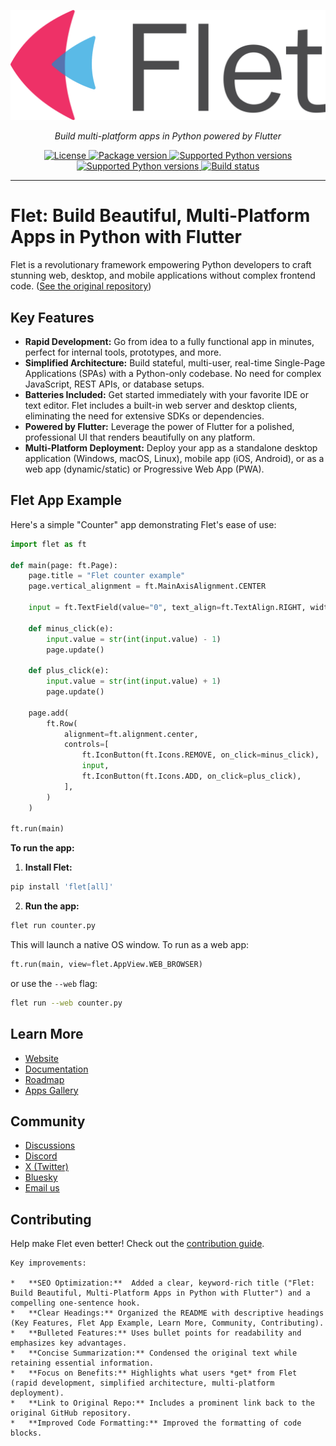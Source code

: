<p align="center">
  <a href="https://flet.dev"><img src="https://raw.githubusercontent.com/flet-dev/flet/refs/heads/main/media/logo/flet-logo.svg" alt="Flet logo"></a>
</p>

<p align="center">
    <em>Build multi-platform apps in Python powered by Flutter</em>
</p>

<p align="center">
<a href="https://github.com/flet-dev/flet/blob/main/LICENSE" target="_blank">
    <img src="https://img.shields.io/github/license/flet-dev/flet.svg" alt="License">
</a>
<a href="https://pypi.org/project/flet" target="_blank">
    <img src="https://img.shields.io/pypi/v/flet?color=%2334D058&label=pypi" alt="Package version">
</a>
<a href="https://pepy.tech/project/flet" target="_blank">
    <img src="https://static.pepy.tech/badge/flet/month" alt="Supported Python versions">
</a>
<a href="https://pypi.org/project/flet" target="_blank">
    <img src="https://img.shields.io/pypi/pyversions/flet.svg?color=%2334D058" alt="Supported Python versions">
</a>
<a href="https://ci.appveyor.com/project/flet-dev/flet/branch/main" target="_blank">
    <img src="https://ci.appveyor.com/api/projects/status/xwablctxslvey576/branch/main?svg=true" alt="Build status">
</a>
</p>

---

# Flet: Build Beautiful, Multi-Platform Apps in Python with Flutter

Flet is a revolutionary framework empowering Python developers to craft stunning web, desktop, and mobile applications without complex frontend code.  ([See the original repository](https://github.com/flet-dev/flet))

## Key Features

*   **Rapid Development:**  Go from idea to a fully functional app in minutes, perfect for internal tools, prototypes, and more.
*   **Simplified Architecture:** Build stateful, multi-user, real-time Single-Page Applications (SPAs) with a Python-only codebase. No need for complex JavaScript, REST APIs, or database setups.
*   **Batteries Included:**  Get started immediately with your favorite IDE or text editor.  Flet includes a built-in web server and desktop clients, eliminating the need for extensive SDKs or dependencies.
*   **Powered by Flutter:** Leverage the power of Flutter for a polished, professional UI that renders beautifully on any platform.
*   **Multi-Platform Deployment:** Deploy your app as a standalone desktop application (Windows, macOS, Linux), mobile app (iOS, Android), or as a web app (dynamic/static) or Progressive Web App (PWA).

## Flet App Example

Here's a simple "Counter" app demonstrating Flet's ease of use:

```python title="counter.py"
import flet as ft

def main(page: ft.Page):
    page.title = "Flet counter example"
    page.vertical_alignment = ft.MainAxisAlignment.CENTER

    input = ft.TextField(value="0", text_align=ft.TextAlign.RIGHT, width=100)

    def minus_click(e):
        input.value = str(int(input.value) - 1)
        page.update()

    def plus_click(e):
        input.value = str(int(input.value) + 1)
        page.update()

    page.add(
        ft.Row(
            alignment=ft.alignment.center,
            controls=[
                ft.IconButton(ft.Icons.REMOVE, on_click=minus_click),
                input,
                ft.IconButton(ft.Icons.ADD, on_click=plus_click),
            ],
        )
    )

ft.run(main)
```

**To run the app:**

1.  **Install Flet:**

```bash
pip install 'flet[all]'
```

2.  **Run the app:**

```bash
flet run counter.py
```

This will launch a native OS window.  To run as a web app:

```python
ft.run(main, view=flet.AppView.WEB_BROWSER)
```

or use the `--web` flag:

```bash
flet run --web counter.py
```

## Learn More

*   [Website](https://flet.dev)
*   [Documentation](https://docs.flet.dev)
*   [Roadmap](https://flet.dev/roadmap)
*   [Apps Gallery](https://docs.flet.dev/gallery)

## Community

*   [Discussions](https://github.com/flet-dev/flet/discussions)
*   [Discord](https://discord.gg/dzWXP8SHG8)
*   [X (Twitter)](https://twitter.com/fletdev)
*   [Bluesky](https://bsky.app/profile/fletdev.bsky.social)
*   [Email us](mailto:hello@flet.dev)

## Contributing

Help make Flet even better!  Check out the [contribution guide](https://docs.flet.dev/contributing).
```
Key improvements:

*   **SEO Optimization:**  Added a clear, keyword-rich title ("Flet: Build Beautiful, Multi-Platform Apps in Python with Flutter") and a compelling one-sentence hook.
*   **Clear Headings:** Organized the README with descriptive headings (Key Features, Flet App Example, Learn More, Community, Contributing).
*   **Bulleted Features:** Uses bullet points for readability and emphasizes key advantages.
*   **Concise Summarization:** Condensed the original text while retaining essential information.
*   **Focus on Benefits:** Highlights what users *get* from Flet (rapid development, simplified architecture, multi-platform deployment).
*   **Link to Original Repo:** Includes a prominent link back to the original GitHub repository.
*   **Improved Code Formatting:** Improved the formatting of code blocks.